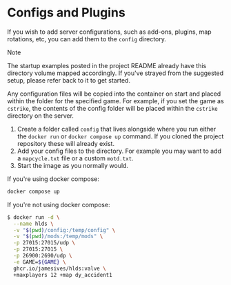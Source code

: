 # Configs and Plugins

If you wish to add server configurations, such as add-ons, plugins, map rotations, etc, you can add them to the `config` directory.

> [!NOTE]  
> The startup examples posted in the project README already have this directory volume mapped accordingly. If you've strayed from the suggested setup, please refer back to it to get started.

Any configuration files will be copied into the container on start and placed within the folder for the specified game. For example, if you set the game as `cstrike`, the contents of the config folder will be placed within the `cstrike` directory on the server.

1. Create a folder called `config` that lives alongside where you run either the `docker run` or `docker compose up` command. If you cloned the project repository these will already exist.
2. Add your config files to the directory. For example you may want to add a `mapcycle.txt` file or a custom `motd.txt`.
3. Start the image as you normally would.

If you're using docker compose:

```bash
docker compose up
```

If you're not using docker compose:

```bash
$ docker run -d \
  --name hlds \
  -v "$(pwd)/config:/temp/config" \
  -v "$(pwd)/mods:/temp/mods" \
  -p 27015:27015/udp \
  -p 27015:27015 \
  -p 26900:2690/udp \
  -e GAME=${GAME} \
  ghcr.io/jamesives/hlds:valve \
  +maxplayers 12 +map dy_accident1
```
